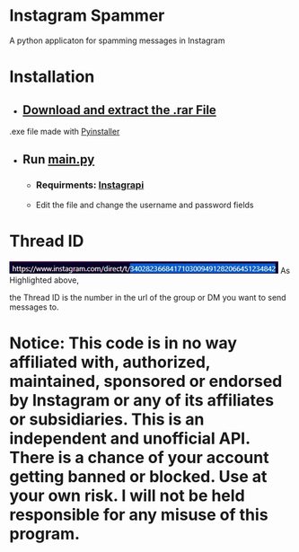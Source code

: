 # Instagram Spammer
A python applicaton for spamming messages in Instagram

# Installation

* ## [Download and extract the .rar File](https://github.com/Syon-vt/Instagram-Spammer/blob/main/Instagram-Spammer.rar?raw=true)
.exe file made with [Pyinstaller](https://pyinstaller.org/en/stable/index.html)

* ## Run [main.py](https://github.com/Syon-vt/Instagram-Spammer/blob/main/main.py)
    * ### Requirments: [Instagrapi](https://adw0rd.github.io/instagrapi/)

    * Edit the file and change the username and password fields
# Thread ID
![ThreadID](assets/url.jpg)
As Highlighted above,

the Thread ID is the number in the url of the group or DM you want to send messages to.
# Notice: This code is in no way affiliated with, authorized, maintained, sponsored or endorsed by Instagram or any of its affiliates or subsidiaries. This is an independent and unofficial API. There is a chance of your account getting banned or blocked. Use at your own risk. I will not be held responsible for any misuse of this program.

